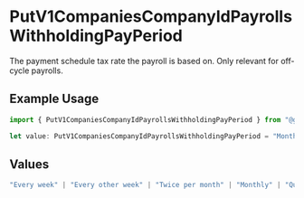 # PutV1CompaniesCompanyIdPayrollsWithholdingPayPeriod

The payment schedule tax rate the payroll is based on. Only relevant for off-cycle payrolls.

## Example Usage

```typescript
import { PutV1CompaniesCompanyIdPayrollsWithholdingPayPeriod } from "@gusto/embedded-api/models/operations/putv1companiescompanyidpayrolls.js";

let value: PutV1CompaniesCompanyIdPayrollsWithholdingPayPeriod = "Monthly";
```

## Values

```typescript
"Every week" | "Every other week" | "Twice per month" | "Monthly" | "Quarterly" | "Semiannually" | "Annually"
```